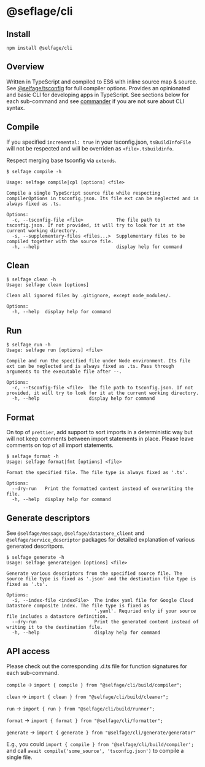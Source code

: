 # @seflage/cli

## Install

`npm install @selfage/cli`

## Overview

Written in TypeScript and compiled to ES6 with inline source map & source. See [@selfage/tsconfig](https://www.npmjs.com/package/@selfage/tsconfig) for full compiler options. Provides an opinionated and basic CLI for developing apps in TypeScript. See sections below for each sub-command and see [commander](https://www.npmjs.com/package/commander) if you are not sure about CLI syntax.

## Compile

If you specified `incremental: true` in your tsconfig.json, `tsBuildInfoFile` will not be respected and will be overriden as `<file>.tsbuildinfo`.

Respect merging base tsconfig via `extends`.

```
$ selfage compile -h

Usage: selfage compile|cpl [options] <file>

Compile a single TypeScript source file while respecting compilerOptions in tsconfig.json. Its file ext can be neglected and is always fixed as .ts.

Options:
  -c, --tsconfig-file <file>            The file path to tsconfig.json. If not provided, it will try to look for it at the current working directory.
  -s, --supplementary-files <files...>  Supplementary files to be compiled together with the source file.
  -h, --help                            display help for command
```

## Clean

```
$ selfage clean -h
Usage: selfage clean [options]

Clean all ignored files by .gitignore, except node_modules/.

Options:
  -h, --help  display help for command
```

## Run

```
$ selfage run -h
Usage: selfage run [options] <file>

Compile and run the specified file under Node environment. Its file ext can be neglected and is always fixed as .ts. Pass through arguments to the executable file after --.

Options:
  -c, --tsconfig-file <file>  The file path to tsconfig.json. If not provided, it will try to look for it at the current working directory.
  -h, --help                  display help for command
```

## Format

On top of `prettier`, add support to sort imports in a deterministic way but will not keep comments between import statements in place. Please leave comments on top of all import statements.

```
$ selfage format -h
Usage: selfage format|fmt [options] <file>

Format the specified file. The file type is always fixed as '.ts'.

Options:
  --dry-run   Print the formatted content instead of overwriting the file.
  -h, --help  display help for command
```

## Generate descriptors

See `@selfage/message`, `@selfage/datastore_client` and `@selfage/service_descriptor` packages for detailed explanation of various generated descritpors.

```
$ selfage generate -h
Usage: selfage generate|gen [options] <file>

Generate various descriptors from the specified source file. The source file type is fixed as '.json' and the destination file type is fixed as '.ts'.

Options:
  -i, --index-file <indexFile>  The index yaml file for Google Cloud Datastore composite index. The file type is fixed as
                                '.yaml'. Requried only if your source file includes a datastore definition.
  --dry-run                     Print the generated content instead of writing it to the destination file.
  -h, --help                    display help for command
```

## API access

Please check out the corresponding .d.ts file for function signatures for each sub-command.

`compile` -> `import { compile } from "@selfage/cli/build/compiler";`

`clean` -> `import { clean } from "@selfage/cli/build/cleaner";`

`run` -> `import { run } from "@selfage/cli/build/runner";`

`format` -> `import { format } from "@selfage/cli/formatter";`

`generate` -> `import { generate } from "@selfage/cli/generate/generator"`

E.g., you could `import { compile } from '@selfage/cli/build/compiler';` and call `await compile('some_source', 'tsconfig.json')` to compile a single file.
